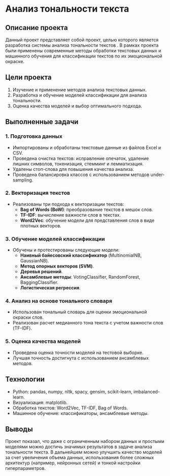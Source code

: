 # Анализ тональности текста

## Описание проекта

Данный проект представляет собой проект, целью которого является разработка системы анализа тональности текстов . В рамках проекта были применены современные методы обработки текстовых данных и машинного обучения для классификации текстов по их эмоциональной окраске.

## Цели проекта

1. Изучение и применение методов анализа текстовых данных.
2. Разработка и обучение моделей классификации для анализа тональности.
3. Оценка качества моделей и выбор оптимального подхода.

## Выполненные задачи

### 1. Подготовка данных

- Импортированы и обработаны текстовые данные из файлов Excel и CSV.
- Проведена очистка текстов: исправление опечаток, удаление лишних символов, токенизация, стемминг и лемматизация.
- Удалены стоп-слова для повышения качества анализа.
- Проведена балансировка классов с использованием методов under-sampling.

### 2. Векторизация текстов

- Реализованы три подхода к векторизации текстов:
  - **Bag of Words (BoW)**: преобразование текстов в мешок слов.
  - **TF-IDF**: вычисление важности слов в текстах.
  - **Word2Vec**: обучение модели для представления слов в виде плотных векторов.

### 3. Обучение моделей классификации

- Обучены и протестированы следующие модели:
  - **Наивный байесовский классификатор** (MultinomialNB, GaussianNB).
  - **Метод опорных векторов (SVM)**.
  - **Деревья решений**.
  - **Ансамблевые методы**: VotingClassifier, RandomForest, BaggingClassifier.
  - **Логистическая регрессия**.

### 4. Анализ на основе тонального словаря

- Использован тональный словарь для оценки эмоциональной окраски слов.
- Реализован расчет медианного тона текста с учетом важности слов (TF-IDF).

### 5. Оценка качества моделей

- Проведена оценка точности моделей на тестовой выборке.
- Лучшая точность достигнута с использованием ансамблевых методов.

## Технологии

- Python: pandas, numpy, nltk, spacy, gensim, scikit-learn, imbalanced-learn.
- Визуализация: matplotlib.
- Обработка текстов: Word2Vec, TF-IDF, Bag of Words.
- Машинное обучение: классификаторы, ансамблевые методы.

## Выводы

Проект показал, что даже с ограниченным набором данных и простыми моделями можно достичь значимых результатов в задаче анализа тональности текста. В дальнейшем можно улучшить качество моделей за счет увеличения объема данных, использования более сложных архитектур (например, нейронных сетей) и тонкой настройки гиперпараметров.
